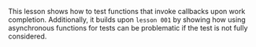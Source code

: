 This lesson shows how to test functions that invoke callbacks upon work
completion. Additionally, it builds upon `lesson 001` by showing how using
asynchronous functions for tests can be problematic if the test is not fully
considered.
